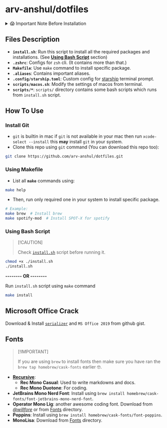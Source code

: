 # arv-anshul/dotfiles

<details>
<summary>😱 Important Note Before Installation</summary>

> 📋 Copied from
> [**@CoreyMSchafer/dotfiles**](https://github.com/CoreyMSchafer/dotfiles/blob/17dff1bbd8d6e4909800e163c16f6991f9fcc68d/README.md?plain=1#L17-L31)

The configurations and scripts in this repository are **HIGHLY PERSONALIZED** to my own preferences and workflows. If
you decide to use them, please be aware that they will **MODIFY** your current system, potentially making some changes
that are **IRREVERSIBLE** without a fresh installation of your operating system.

Furthermore, while I strive to backup files wherever possible, I cannot guarantee that all files are backed up. The
backup mechanism is designed to backup SOME files **ONCE**. If the script is run more than once, the initial backups
will be **OVERWRITTEN**, potentially resulting in loss of data. While I could implement timestamped backups to preserve
multiple versions, this setup is optimized for my personal use, and a single backup suffices for me.

If you would like a development environment similar to mine, I highly encourage you to fork this repository and make
your own personalized changes to these scripts instead of running them exactly as I have them written for myself.

A less serious (but potentially annoying) change it will make is setting the Desktop background to the image I use in my
tutorials. This is the script I use to set up machines I will be recording on, after all.

I likely won't accept pull requests unless they align closely with my personal preferences and the way I use my
development environment. But if there are some obvious errors in my scripts then corrections would be welcome!

If you choose to run these scripts, please do so with **EXTREME CAUTION**. It's recommended to review the scripts and
understand the changes they will make to your system before proceeding.

By using these scripts, you acknowledge and accept the risk of potential data loss or system alteration. Proceed at your
own risk.

</details>

## Files Description

- **`install.sh`**: Run this script to install all the required packages and installations. (See
  [**Using Bash Script**](#using-bash-script) section)
- **`.zshrc`**: Configs for `zsh` cli. (It contains more than that.)
- **`Makefile`**: Use `make` command to install specific package.
- **`.aliases`**: Contains important aliases.
- **`.config/starship.toml`**: Custom config for [starship](https://starship.rs) terminal prompt.
- **`scripts/macos.sh`**: Modify the settings of macos from terminal.
- **`scripts/*`**: `scripts/` directory contains some bash scripts which runs from `install.sh` script.

## How To Use

### Install Git

- `git` is builtin in mac if `git` is not available in your mac then run `xcode-select --install` this **may** install
  `git` in your system.
- Clone this repo using `git` command (You can download this repo too):

```bash
git clone https://github.com/arv-anshul/dotfiles.git
```

### Using Makefile

- List all **`make`** commands using:

```bash
make help
```

- Then, run only required one in your system to install specific package.

```bash
# Example:
make brew  # Install brew
make spotify-mod  # Install SPOT-X for spotify
```

### Using Bash Script

> \[!CAUTION\]
>
> Check [`install.sh`](./install.sh) script before running it.

```bash
chmod +x ./install.sh
./install.sh
```

**-------- OR --------**

Run `install.sh` script using `make` command

```bash
make install
```

## Microsoft Office Crack

Download & Install [`serializer`](https://gist.github.com/zthxxx/9ddc171d00df98cbf8b4b0d8469ce90a) and `MS Office 2019`
from github gist.

## Fonts

> \[!IMPORTANT\]
>
> If you are using `brew` to install fonts then make sure you have ran the `brew tap homebrew/cask-fonts` earlier 🤓.

- [**Recursive**](https://recursive.design):
  - **Rec Mono Casual**: Used to write markdowns and docs.
  - **Rec Mono Duotone**: For coding.
- **JetBrains Mono Nerd Font**: Install using `brew install homebrew/cask-fonts/font-jetbrains-mono-nerd-font`.
- **Operator Mono Lig**: another awesome coding font. Download from
  [_@willfore_](https://github.com/willfore/vscode_operator_mono_lig.git) or from
  [Fonts](https://github.com/arv-anshul/dotfiles/tree/main/Fonts/OperatorMonoLig) directory.
- **Poppins**: Install using `brew install homebrew/cask-fonts/font-poppins`.
- **MonoLisa**: Download from [Fonts](https://github.com/arv-anshul/dotfiles/tree/main/Fonts/MonoLisa) directory.
